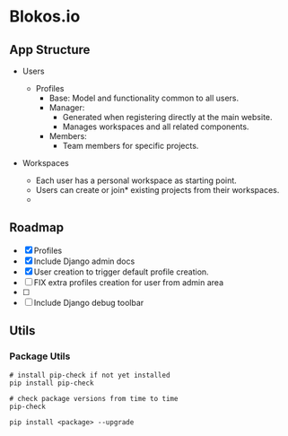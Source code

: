# Blokos.io

## App Structure

- Users
  - Profiles 
    - Base: Model and functionality common to all users.
    - Manager:
      - Generated when registering directly at the main website.
      - Manages workspaces and all related components.
    - Members:
      - Team members for specific projects.

- Workspaces
  - Each user has a personal workspace as starting point.
  - Users can create or join* existing projects from their workspaces.
  - 

## Roadmap

- [x] Profiles 
- [x] Include Django admin docs
- [x] User creation to trigger default profile creation.
- [ ] FIX extra profiles creation for user from admin area
- [ ] 
- [ ] Include Django debug toolbar

## Utils

### Package Utils

```shell
# install pip-check if not yet installed
pip install pip-check

# check package versions from time to time
pip-check

pip install <package> --upgrade
```
